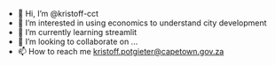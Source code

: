 - 👋 Hi, I’m @kristoff-cct
- 👀 I’m interested in using economics to understand city development
- 🌱 I’m currently learning streamlit
- 💞️ I’m looking to collaborate on ...
- 📫 How to reach me kristoff.potgieter@capetown.gov.za

<!---
kristoff-cct/kristoff-cct is a ✨ special ✨ repository because its `README.md` (this file) appears on your GitHub profile.
You can click the Preview link to take a look at your changes.
--->
